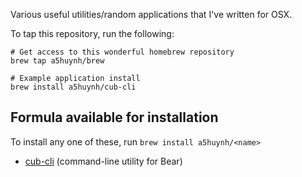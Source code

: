 Various useful utilities/random applications that I've written for OSX.

To tap this repository, run the following:

    # Get access to this wonderful homebrew repository
    brew tap a5huynh/brew

    # Example application install
    brew install a5huynh/cub-cli


## Formula available for installation

To install any one of these, run `brew install a5huynh/<name>`

* [cub-cli](https://github.com/a5huynh/cub-cli) (command-line utility for Bear)